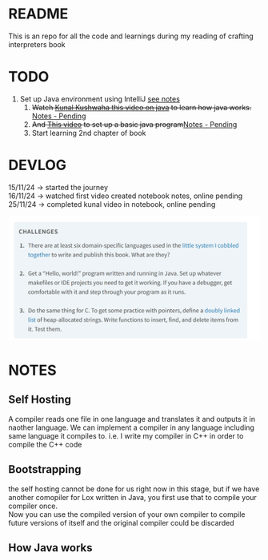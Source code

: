 # README
This is an repo for all the code and learnings during my reading of crafting interpreters book 

# TODO
1. Set up Java environment using IntelliJ [see notes](#notes)
    1. ~~Watch [Kunal Kushwaha this video on java](https://www.youtube.com/watch?v=4EP8YzcN0hQ&list=PL9gnSGHSqcnr_DxHsP7AW9ftq0AtAyYqJ&index=7) to learn how java works.~~ [Notes - Pending](#how-java-works)
    2. ~~And [This video](https://www.youtube.com/watch?v=TAtrPoaJ7gc&list=PL9gnSGHSqcnr_DxHsP7AW9ftq0AtAyYqJ&index=8) to set up a basic java program~~[Notes - Pending](#how-java-works)
    3. Start learning 2nd chapter of book

# DEVLOG
15/11/24 -> started the journey \
16/11/24 -> watched first video created notebook notes, online pending \
25/11/24 -> completed kunal video in notebook, online pending


![Challenge #1](Challenge-1.png)


# NOTES
## Self Hosting
A compiler reads one file in one language and translates it and outputs it in naother language. We can implement a compiler in any language including same language it compiles to. i.e. I write my compiler in C++ in order to compile the C++ code

## Bootstrapping
the self hosting cannot be done for us right now in this stage, but if we have another comopiler for Lox written in Java, you first use that to compile your compiler once.\
Now you can use the compiled version of your own compiler to compile future versions of itself and the original compiler could be discarded

## How Java works
